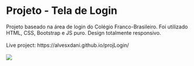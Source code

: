 <h1>Projeto - Tela de Login</h1>
Projeto baseado na área de login do Colégio Franco-Brasileiro.
Foi utilizado HTML, CSS, Bootstrap e JS puro. Design totalmente responsivo.
<br><br>
Live project: https://alvesxdani.github.io/projLogin/
<br><br>
<img src="https://github.com/alvesxdani/projLogin/blob/main/assets/print02.png">
